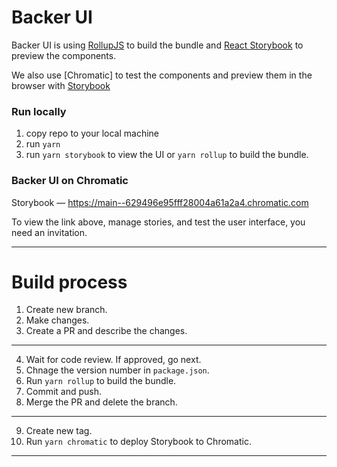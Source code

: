 # Backer UI

Backer UI is using [RollupJS](https://rollupjs.org/guide/en/) to build the bundle and [React Storybook](https://storybook.js.org/) to preview the components.

We also use [Chromatic] to test the components and preview them in the browser with [Storybook](https://storybook.js.org/)

### Run locally

1. copy repo to your local machine
2. run `yarn`
3. run `yarn storybook` to view the UI or `yarn rollup` to build the bundle.

### Backer UI on Chromatic

Storybook — https://main--629496e95fff28004a61a2a4.chromatic.com

To view the link above, manage stories, and test the user interface, you need an invitation.

---

# Build process

1. Create new branch.
2. Make changes.
3. Create a PR and describe the changes.

---

4. Wait for code review. If approved, go next.
5. Chnage the version number in `package.json`.
6. Run `yarn rollup` to build the bundle.
7. Commit and push.
8. Merge the PR and delete the branch.

---

9. Create new tag.
10. Run `yarn chromatic` to deploy Storybook to Chromatic.

---

